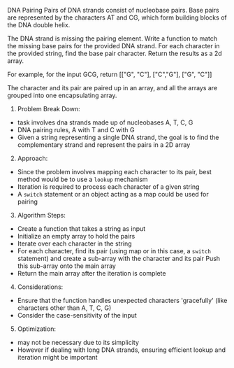 DNA Pairing
Pairs of DNA strands consist of nucleobase pairs. Base pairs are represented by the characters AT and CG, which form building blocks of the DNA double helix.

The DNA strand is missing the pairing element. Write a function to match the missing base pairs for the provided DNA strand. For each character in the provided string, find the base pair character. Return the results as a 2d array.

For example, for the input GCG, return [["G", "C"], ["C","G"], ["G", "C"]]

The character and its pair are paired up in an array, and all the arrays are grouped into one encapsulating array.

1. Problem Break Down:
- task involves dna strands made up of nucleobases A, T, C, G
- DNA pairing rules, A with T and C with G
- Given a string representing a single DNA strand, the goal is to find the complementary strand and represent the pairs in a 2D array

2. Approach:
- Since the problem involves mapping each character to its pair, best method would be to use a `lookup` mechanism
- Iteration is required to process each character of a given string
- A `switch` statement or an object acting as a map could be used for pairing 

3. Algorithm Steps:
- Create a function that takes a string as input
- Initialize an empty array to hold the pairs
- Iterate over each character in the string
- For each character, find its pair (using map or in this case, a `switch` statement) and create a sub-array with the character and its pair
Push this sub-array onto the main array
- Return the main array after the iteration is complete

4. Considerations:
- Ensure that the function handles unexpected characters 'gracefully' (like characters other than A, T, C, G)
- Consider the case-sensitivity of the input

5. Optimization:
- may not be necessary due to its simplicity
- However if dealing with long DNA strands, ensuring efficient lookup and iteration might be important
